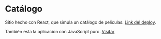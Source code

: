 # Catálogo

Sitio hecho con React, que simula un catálogo de peliculas. [Link del deploy](https://affectionate-goodall-b6f941.netlify.app/).

También esta la aplicacion con JavaScript puro. [Visitar](https://github.com/Leonardo-G/compra-de-peliculas)